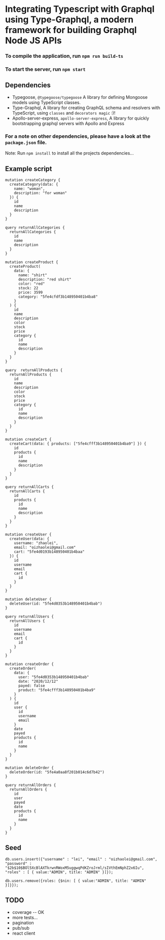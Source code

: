 # Integrating Typescript with Graphql using Type-Graphql, a modern framework for building Graphql Node JS APIs

### To compile the application, run `npm run build-ts`

### To start the server, run `npm start`

## Dependencies

 - Typegoose, `@typegoose/typegoose`  A library for defining Mongoose models using TypeScript classes.
 - Type-Graphql, A library for creating GraphQL schema and resolvers with TypeScript, using `classes` and `decorators magic` :)!
 - Apollo-server-express, `apollo-server-express`, A library for quickly bootstrapping graphql servers with Apollo and Express


  ### For a note on other dependencies, please have a look at the `package.json` file.


  Note: Run `npm install` to install all the projects dependencies...

## Example script

```
mutation createCategory {
  createCategory(data: {
    name: "woman",
    description: "for woman"
  }) {
    id
    name
    description
  }
}
```

```
query returnAllCategories {
  returnAllCategories {
    id
    name
    description
  }
}
```

```
mutation createProduct {
  createProduct(
    data: {
      name: "shirt"
      description: "red shirt"
      color: "red"
      stock: 22
      price: 3599
      category: "5fe4cfdf3b148950401b4ba8"
    }
  ) {
    id
    name
    description
    color
    stock
    price
    category {
      id
      name
      description
    }
  }
}

```

```
query  returnAllProducts {
  returnAllProducts {
    id
    name
    description
    color
    stock
    price
    category {
      id
      name
      description
    }
  }
}
```

```
mutation createCart {
  createCart(data: { products: ["5fe4cfff3b148950401b4ba9"] }) {
    id
    products {
      id
      name
      description
    }
  }
}

```

```
query returnAllCarts {
  returnAllCarts {
    id
    products {
      id
      name
      description
    }
  }
}

```

```
mutation createUser {
  createUser(data: {
    username: "zhaolei",
    email: "oizhaolei@gmail.com"
    cart: "5fe4d0193b148950401b4baa"
  }) {
    id
    username
    email
    cart {
      id
    }
  }
}
```

```
mutation deleteUser {
  deleteUser(id: "5fe4d0353b148950401b4bab")
}
```

```
query returnAllUsers {
  returnAllUsers {
    id
    username
    email
    cart {
      id
    }
  }
}
```

```
mutation createOrder {
  createOrder(
    data: {
      user: "5fe4d0353b148950401b4bab"
      date: "2020/12/12"
      payed: false
      product: "5fe4cfff3b148950401b4ba9"
    }
  ) {
    id
    user {
      id
      username
      email
    }
    date
    payed
    products {
      id
      name
    }
  }
}

```

```
mutation deleteOrder {
  deleteOrder(id: "5fe4a0aa8f201b014c6d7b42")
}
```

```
query returnAllOrders {
  returnAllOrders {
    id
    user
    payed
    date
    products {
      id
      name
    }
  }
}
```


## Seed
```
db.users.insert({"username" : "lei", "email" : "oizhaolei@gmail.com", "password" : "$2b$10$BOl5XcBlAXTkrwnRWoxM5uggwqPdKZroJrml/sIVthEmNphZ2x6Iu", "roles" : [ { value:"ADMIN", title: "ADMIN" }]});

db.users.remove({roles: {$nin: [ { value:"ADMIN", title: "ADMIN" }]}});
```
## TODO
- coverage         -- OK
- more tests...
- pagination
- pub/sub
- react client
